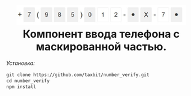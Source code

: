 <h1 align="center">
<br>
  <img src="https://raw.githubusercontent.com/taxbit/number_verify/master/src/images/phone-sample.jpg" alt="Компонент маскированной формы ввода телефона" width="450">
  <br>
  Компонент ввода телефона с маскированной частью.
  <br>
</h1>

*Установка:*
```
git clone https://github.com/taxbit/number_verify.git
cd number_verify
npm install
```	

